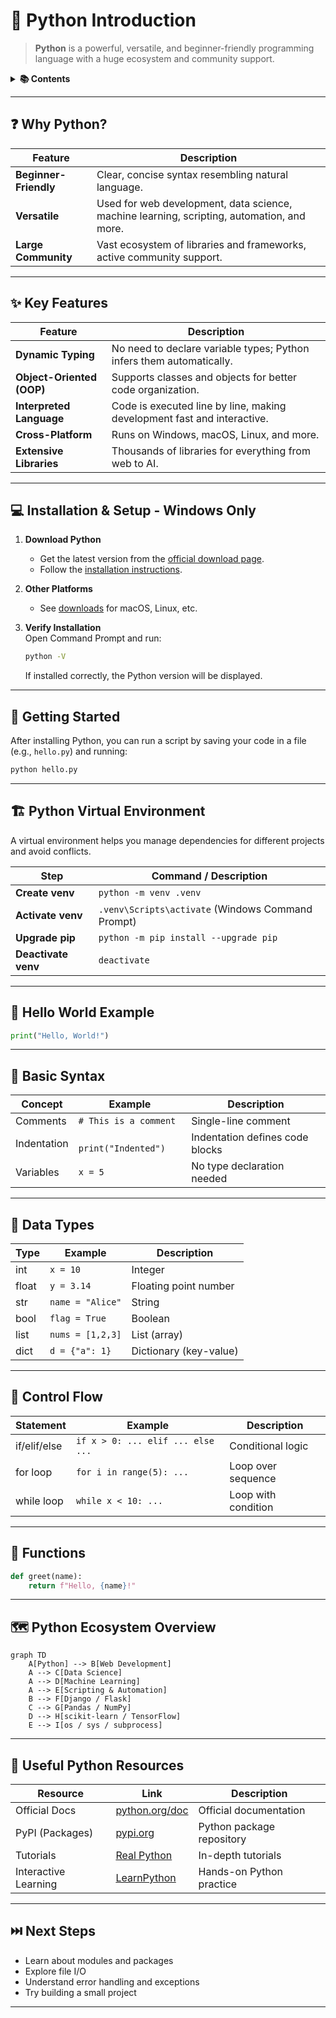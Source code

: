 # 🐍 Python Introduction

> **Python** is a powerful, versatile, and beginner-friendly programming language with a huge ecosystem and community support.

<details>
<summary><strong>📚 Contents</strong></summary>

- [Why Python?](#-why-python)
- [Key Features](#-key-features)
- [Installation & Setup (Windows)](#-installation--setup---windows-only)
- [Getting Started](#-getting-started)
- [Python Virtual Environment](#-python-virtual-environment)
- [Hello World Example](#-hello-world-example)
- [Basic Syntax](#-basic-syntax)
- [Data Types](#-data-types)
- [Control Flow](#-control-flow)
- [Functions](#-functions)
- [Python Ecosystem Overview](#-python-ecosystem-overview)
- [Useful Python Resources](#-useful-python-resources)
- [Next Steps](#-next-steps)
</details>

---

## ❓ Why Python?

| Feature                | Description                                                                                  |
|------------------------|----------------------------------------------------------------------------------------------|
| **Beginner-Friendly**  | Clear, concise syntax resembling natural language.                                           |
| **Versatile**          | Used for web development, data science, machine learning, scripting, automation, and more.   |
| **Large Community**    | Vast ecosystem of libraries and frameworks, active community support.                        |

---

## ✨ Key Features

| Feature                     | Description                                                                                   |
|-----------------------------|-----------------------------------------------------------------------------------------------|
| **Dynamic Typing**          | No need to declare variable types; Python infers them automatically.                         |
| **Object-Oriented (OOP)**   | Supports classes and objects for better code organization.                                   |
| **Interpreted Language**    | Code is executed line by line, making development fast and interactive.                      |
| **Cross-Platform**          | Runs on Windows, macOS, Linux, and more.                                                     |
| **Extensive Libraries**     | Thousands of libraries for everything from web to AI.                                        |

---

## 💻 Installation & Setup - Windows Only

1. **Download Python**  
   - Get the latest version from the [official download page](https://www.python.org/downloads/windows/).
   - Follow the [installation instructions](https://docs.python.org/3/using/windows.html#the-full-installer).

2. **Other Platforms**  
   - See [downloads](https://www.python.org/downloads/) for macOS, Linux, etc.

3. **Verify Installation**  
   Open Command Prompt and run:
   ```bash
   python -V
   ```
   If installed correctly, the Python version will be displayed.

---

## 🚀 Getting Started

After installing Python, you can run a script by saving your code in a file (e.g., `hello.py`) and running:

```bash
python hello.py
```

---

## 🏗️ Python Virtual Environment

A virtual environment helps you manage dependencies for different projects and avoid conflicts.

| Step                | Command / Description                                           |
|---------------------|----------------------------------------------------------------|
| **Create venv**     | `python -m venv .venv`                                         |
| **Activate venv**   | `.venv\Scripts\activate` (Windows Command Prompt)              |
| **Upgrade pip**     | `python -m pip install --upgrade pip`                          |
| **Deactivate venv** | `deactivate`                                                   |

---

## 👋 Hello World Example

```python
print("Hello, World!")
```

---

## 📝 Basic Syntax

| Concept         | Example                         | Description                          |
|-----------------|---------------------------------|--------------------------------------|
| Comments        | `# This is a comment`           | Single-line comment                  |
| Indentation     | `    print("Indented")`         | Indentation defines code blocks      |
| Variables       | `x = 5`                         | No type declaration needed           |

---

## 🔢 Data Types

| Type      | Example           | Description                |
|-----------|-------------------|----------------------------|
| int       | `x = 10`          | Integer                    |
| float     | `y = 3.14`        | Floating point number      |
| str       | `name = "Alice"`  | String                     |
| bool      | `flag = True`     | Boolean                    |
| list      | `nums = [1,2,3]`  | List (array)               |
| dict      | `d = {"a": 1}`    | Dictionary (key-value)     |

---

## 🔁 Control Flow

| Statement   | Example                              | Description           |
|-------------|--------------------------------------|-----------------------|
| if/elif/else| `if x > 0: ... elif ... else ...`    | Conditional logic     |
| for loop    | `for i in range(5): ...`             | Loop over sequence    |
| while loop  | `while x < 10: ...`                  | Loop with condition   |

---

## 🧩 Functions

```python
def greet(name):
    return f"Hello, {name}!"
```

---

## 🗺️ Python Ecosystem Overview

```mermaid
graph TD
    A[Python] --> B[Web Development]
    A --> C[Data Science]
    A --> D[Machine Learning]
    A --> E[Scripting & Automation]
    B --> F[Django / Flask]
    C --> G[Pandas / NumPy]
    D --> H[scikit-learn / TensorFlow]
    E --> I[os / sys / subprocess]
```

---

## 🔗 Useful Python Resources

| Resource                | Link                                                      | Description                  |
|-------------------------|-----------------------------------------------------------|------------------------------|
| Official Docs           | [python.org/doc](https://docs.python.org/3/)              | Official documentation       |
| PyPI (Packages)         | [pypi.org](https://pypi.org/)                             | Python package repository    |
| Tutorials               | [Real Python](https://realpython.com/)                    | In-depth tutorials           |
| Interactive Learning    | [LearnPython](https://www.learnpython.org/)               | Hands-on Python practice     |

---

## ⏭️ Next Steps

- Learn about modules and packages
- Explore file I/O
- Understand error handling and exceptions
- Try building a small project

---
